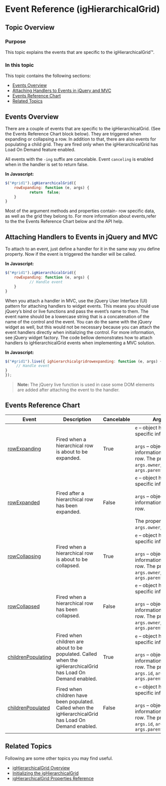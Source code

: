 ﻿<!--
|metadata|
{
    "fileName": "ighierarchicalgrid-events-api",
    "controlName": "igHierarchicalGrid",
    "tags": ["API","Events","Grids","Patterns and Practices"]
}
|metadata|
-->

# Event Reference (igHierarchicalGrid)

## Topic Overview

### Purpose
This topic explains the events that are specific to the igHierarchicalGrid™.

### In this topic

This topic contains the following sections:

-   [Events Overview](#events-overview)
-   [Attaching Handlers to Events in jQuery and MVC](#attaching-handlers)
-   [Events Reference Chart](#events-reference-chart)
-   [Related Topics](#related-topics)

## <a id="events-overview"></a> Events Overview

There are a couple of events that are specific to the igHierarchicalGrid. (See the Events Reference Chart block below). They are triggered when expanding or collapsing a row. In addition to that, there are also events for populating a child grid. They are fired only when the igHierarchicalGrid has Load On Demand feature enabled.

All events with the `-ing` suffix are cancelable. Event `canceling` is enabled when in the handler is set to return false.

**In Javascript:**

```js
$("#grid1").igHierarchicalGrid({
    rowExpanding: function (e, args) {
           return  false;
    }
}
```

Most of the argument methods and properties contain- row specific data, as well as the grid they belong to. For more information about events,refer to the the Events Reference Chart below and the API help.

## <a id="attaching-handlers"></a> Attaching Handlers to Events in jQuery and MVC

To attach to an event, just define a handler for it in the same way you define property. Now if the event is triggered the handler will be called.

**In Javascript:**

```js
$("#grid1").igHierarchicalGrid({
    rowExpanding: function (e, args) {
           // Handle event  
    }
}
```

When you attach a handler in MVC, use the jQuery User Interface (UI) pattern for attaching handlers to widget events. This means you should use jQuery’s bind or live functions and pass the event’s name to them. The event name should be a lowercase string that is a concatenation of the name of the control and the event. You can do the same with the jQuery widget as well, but this would not be necessary because you can attach the event handlers directly when initializing the control. For more information, see jQuery widget factory. The code bellow demonstrates how to attach handlers to igHierarchicalGrid events when implementing a MVC solution.

**In Javascript:**

```js
$("#grid1").live({ ighierarchicalgridrowexpanding: function (e, args) {
     // Handle event  
}
});
```

> **Note:** The jQuery live function is used in case some DOM elements are added after attaching the event to the handler.

## <a id="events-reference-chart"></a> Events Reference Chart 

Event | Description | Cancelable | Arguments
----- | ----------- | ---------- | ----------
[rowExpanding](%%jQueryApiUrl%%/ui.ighierarchicalgrid#events)| Fired when a hierarchical row is about to be expanded. | True | `e` – object holding event specific information<br><br>`args` – object containing information for the parent row. The properties are: `args.owner`, `args.parentrow`
[rowExpanded](%%jQueryApiUrl%%/ui.ighierarchicalgrid#events)|Fired after a hierarchical row has been expanded.|False|`e` – object holding event specific information<br><br>`args` – object containing information for the parent row.<br><br>The properties are: `args.owner`,`args.parentrow`
[rowCollapsing](%%jQueryApiUrl%%/ui.ighierarchicalgrid#events) | Fired when a hierarchical row is about to be collapsed. | True | `e` – object holding event specific information<br><br>`args` – object containing information for the parent row. The properties are: `args.owner`, `args.parentrow`
[rowCollapsed](%%jQueryApiUrl%%/ui.ighierarchicalgrid#events) | Fired when a hierarchical row has been collapsed. | False | `e` – object holding event specific information<br><br>`args` – object containing information for the parent row. The properties are: `args.owner`, `args.parentrow`
[childrenPopulating](%%jQueryApiUrl%%/ui.ighierarchicalgrid#events) | Fired when children are about to be populated. Called when the igHierarchicalGrid has Load On Demand enabled. | True | `e` – object holding event specific information<br><br>`args` – object containing information for the parent row. The properties are: `args.id`, `args.owner`, `args.parentrow`
[childrenPopulated](%%jQueryApiUrl%%/ui.ighierarchicalgrid#events) | Fired when children have been populated. Called when the igHierarchicalGrid has Load On Demand enabled. | False | `e` – object holding event specific information<br><br>`args` – object containing information for the parent row. The properties are: `args.id`, `args.owner`, `args.parentrow`

## <a id="related-topics"></a> Related Topics
Following are some other topics you may find useful.
- [igHierarchicalGrid Overview](igHierarchicalGrid-Overview.html)
- [Initializing the igHierarchicalGrid](igHierarchicalGrid-Initializing.html)
- [igHierarchicalGrid Properties Reference](%%jQueryApiUrl%%/ui.ighierarchicalgrid#options)
